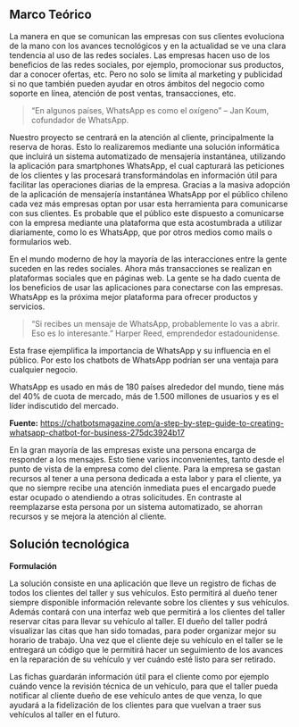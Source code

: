 Marco Teórico
-------------

La manera en que se comunican las empresas con sus clientes evoluciona de la mano con los avances tecnológicos y en la actualidad se ve una clara tendencia al uso de las redes sociales. Las empresas hacen uso de los beneficios de las redes sociales, por ejemplo, promocionar sus productos, dar a conocer ofertas, etc. Pero no solo se limita al marketing y publicidad si no que también pueden ayudar en otros ámbitos del negocio como soporte en línea, atención de post ventas, transacciones, etc. 

>“En algunos países, WhatsApp es como el oxígeno” – Jan Koum, cofundador de WhatsApp.

Nuestro proyecto se centrará en la atención al cliente, principalmente la reserva de horas. Esto lo realizaremos mediante una solución informática que incluirá un sistema automatizado de mensajería instantánea, utilizando la aplicación para smartphones WhatsApp, el cual capturará las peticiones de los clientes y las procesará transformándolas en información útil para facilitar las operaciones diarias de la empresa. 
Gracias a la masiva adopción de la aplicación de mensajería instantánea WhatsApp por el público chileno cada vez más empresas optan por usar esta herramienta para comunicarse con sus clientes. Es probable que el público este dispuesto a comunicarse con la empresa mediante una plataforma que esta acostumbrada a utilizar diariamente, como lo es WhatsApp, que por otros medios como mails o formularios web.

En el mundo moderno de hoy la mayoría de las interacciones entre la gente suceden en las redes sociales. Ahora más transacciones se realizan en plataformas sociales que en páginas web. La gente se ha dado cuenta de los beneficios de usar las aplicaciones para conectarse con las empresas. WhatsApp es la próxima mejor plataforma para ofrecer productos y servicios.

>“Si recibes un mensaje de WhatsApp, probablemente lo vas a abrir. Eso es lo interesante.” Harper Reed, emprendedor estadounidense.

Esta frase ejemplifica la importancia de WhatsApp y su influencia en el público. Por esto los chatbots de WhatsApp podrían ser una ventaja para cualquier negocio.

WhatsApp es usado en más de 180 países alrededor del mundo, tiene más del 40% de cuota de mercado, más de 1.500 millones de usuarios y es el líder indiscutido del mercado. 

**Fuente:** https://chatbotsmagazine.com/a-step-by-step-guide-to-creating-whatsapp-chatbot-for-business-275dc3924b17

En la gran mayoría de las empresas existe una persona encarga de responder a los mensajes. Esto tiene varios inconvenientes, tanto desde el punto de vista de la empresa como del cliente. Para la empresa se gastan recursos al tener a una persona dedicada a esta labor y para el cliente, ya que no siempre recibe una atención inmediata pues el encargado puede estar ocupado o atendiendo a otras solicitudes. En contraste al reemplazarse esta persona por un sistema automatizado, se ahorran recursos y se mejora la atención al cliente.


Solución tecnológica
--------------------

**Formulación**

La solución consiste en una aplicación que lleve un registro de fichas de todos los clientes del taller y sus vehículos. Esto permitirá al dueño tener siempre disponible información relevante sobre los clientes y sus vehículos. Además contará con una interfaz web que permitirá a los clientes del taller reservar citas para llevar su vehículo al taller. El dueño del taller podrá visualizar las citas que han sido tomadas, para poder organizar mejor su horario de trabajo. Una vez que el cliente deje su vehículo en el taller se le entregará un código que le permitirá hacer un seguimiento de los avances en la reparación de su vehículo y ver cuándo esté listo para ser retirado.

Las fichas guardarán información útil para el cliente como por ejemplo cuándo vence la revisión técnica de un vehículo, para que el taller pueda notificar al cliente dueño de ese vehículo antes de que venza, lo que ayudará a la fidelización de los clientes para que vuelvan a traer sus vehículos al taller en el futuro.
